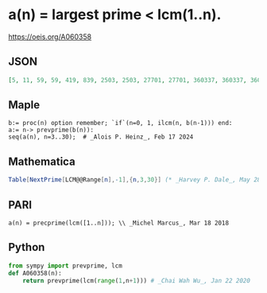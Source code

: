 # a\(n\) \= largest prime < lcm\(1\.\.n\)\.
https://oeis.org/A060358
## JSON
```JSON
[5, 11, 59, 59, 419, 839, 2503, 2503, 27701, 27701, 360337, 360337, 360337, 720703, 12252197, 12252197, 232792559, 232792559, 232792559, 232792559, 5354228879, 5354228879, 26771144371, 26771144371, 80313433159, 80313433159, 2329089562799, 2329089562799]
```
## Maple
```Maple
b:= proc(n) option remember; `if`(n=0, 1, ilcm(n, b(n-1))) end:
a:= n-> prevprime(b(n)):
seq(a(n), n=3..30);  # _Alois P. Heinz_, Feb 17 2024
```
## Mathematica
```Mathematica
Table[NextPrime[LCM@@Range[n],-1],{n,3,30}] (* _Harvey P. Dale_, May 28 2014 *)
```
## PARI
```PARI
a(n) = precprime(lcm([1..n])); \\ _Michel Marcus_, Mar 18 2018
```
## Python
```Python
from sympy import prevprime, lcm
def A060358(n):
    return prevprime(lcm(range(1,n+1))) # _Chai Wah Wu_, Jan 22 2020
```
